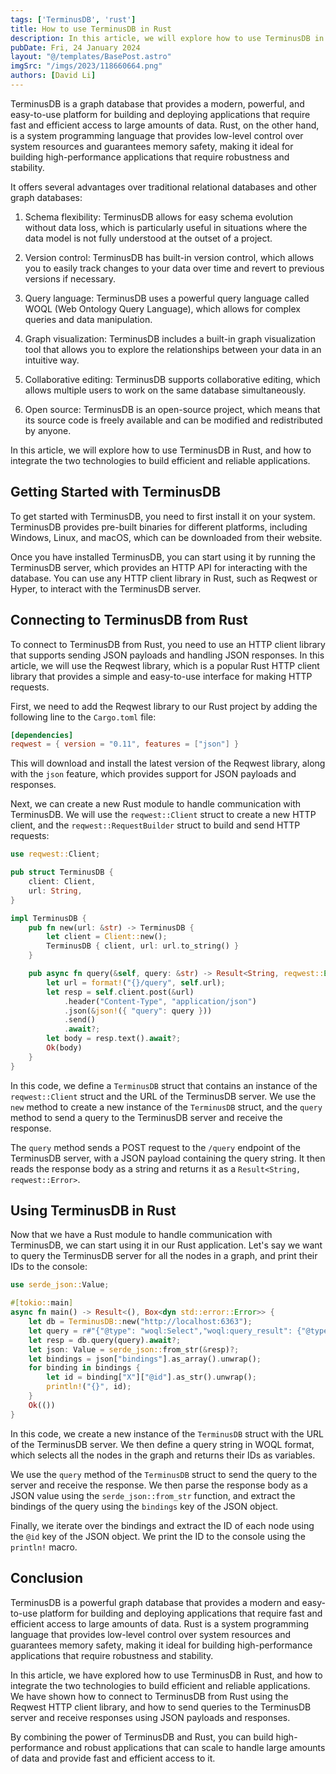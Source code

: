 ```yaml
---
tags: ['TerminusDB', 'rust']
title: How to use TerminusDB in Rust
description: In this article, we will explore how to use TerminusDB in Rust, and how to integrate the two technologies to build efficient and reliable applications..
pubDate: Fri, 24 January 2024
layout: "@/templates/BasePost.astro"
imgSrc: "/imgs/2023/118660664.png"
authors: [David Li]
---
```


TerminusDB is a graph database that provides a modern, powerful, and easy-to-use platform for building and deploying applications that require fast and efficient access to large amounts of data. Rust, on the other hand, is a system programming language that provides low-level control over system resources and guarantees memory safety, making it ideal for building high-performance applications that require robustness and stability.

It  offers several advantages over traditional relational databases and other graph databases:

1. Schema flexibility: TerminusDB allows for easy schema evolution without data loss, which is particularly useful in situations where the data model is not fully understood at the outset of a project.

2. Version control: TerminusDB has built-in version control, which allows you to easily track changes to your data over time and revert to previous versions if necessary.

3. Query language: TerminusDB uses a powerful query language called WOQL (Web Ontology Query Language), which allows for complex queries and data manipulation.

4. Graph visualization: TerminusDB includes a built-in graph visualization tool that allows you to explore the relationships between your data in an intuitive way.

5. Collaborative editing: TerminusDB supports collaborative editing, which allows multiple users to work on the same database simultaneously.

6. Open source: TerminusDB is an open-source project, which means that its source code is freely available and can be modified and redistributed by anyone.

In this article, we will explore how to use TerminusDB in Rust, and how to integrate the two technologies to build efficient and reliable applications.

## Getting Started with TerminusDB

To get started with TerminusDB, you need to first install it on your system. TerminusDB provides pre-built binaries for different platforms, including Windows, Linux, and macOS, which can be downloaded from their website.

Once you have installed TerminusDB, you can start using it by running the TerminusDB server, which provides an HTTP API for interacting with the database. You can use any HTTP client library in Rust, such as Reqwest or Hyper, to interact with the TerminusDB server.

## Connecting to TerminusDB from Rust

To connect to TerminusDB from Rust, you need to use an HTTP client library that supports sending JSON payloads and handling JSON responses. In this article, we will use the Reqwest library, which is a popular Rust HTTP client library that provides a simple and easy-to-use interface for making HTTP requests.

First, we need to add the Reqwest library to our Rust project by adding the following line to the `Cargo.toml` file:

```toml
[dependencies]
reqwest = { version = "0.11", features = ["json"] }
```

This will download and install the latest version of the Reqwest library, along with the `json` feature, which provides support for JSON payloads and responses.

Next, we can create a new Rust module to handle communication with TerminusDB. We will use the `reqwest::Client` struct to create a new HTTP client, and the `reqwest::RequestBuilder` struct to build and send HTTP requests:

```rust
use reqwest::Client;

pub struct TerminusDB {
    client: Client,
    url: String,
}

impl TerminusDB {
    pub fn new(url: &str) -> TerminusDB {
        let client = Client::new();
        TerminusDB { client, url: url.to_string() }
    }

    pub async fn query(&self, query: &str) -> Result<String, reqwest::Error> {
        let url = format!("{}/query", self.url);
        let resp = self.client.post(&url)
            .header("Content-Type", "application/json")
            .json(&json!({ "query": query }))
            .send()
            .await?;
        let body = resp.text().await?;
        Ok(body)
    }
}
```

In this code, we define a `TerminusDB` struct that contains an instance of the `reqwest::Client` struct and the URL of the TerminusDB server. We use the `new` method to create a new instance of the `TerminusDB` struct, and the `query` method to send a query to the TerminusDB server and receive the response.

The `query` method sends a POST request to the `/query` endpoint of the TerminusDB server, with a JSON payload containing the query string. It then reads the response body as a string and returns it as a `Result<String, reqwest::Error>`.

## Using TerminusDB in Rust

Now that we have a Rust module to handle communication with TerminusDB, we can start using it in our Rust application. Let's say we want to query the TerminusDB server for all the nodes in a graph, and print their IDs to the console:

```rust
use serde_json::Value;

#[tokio::main]
async fn main() -> Result<(), Box<dyn std::error::Error>> {
    let db = TerminusDB::new("http://localhost:6363");
    let query = r#"{"@type": "woql:Select","woql:query_result": {"@type": "woql:Variable","woql:variable_name": "X"}}}"#;
    let resp = db.query(query).await?;
    let json: Value = serde_json::from_str(&resp)?;
    let bindings = json["bindings"].as_array().unwrap();
    for binding in bindings {
        let id = binding["X"]["@id"].as_str().unwrap();
        println!("{}", id);
    }
    Ok(())
}
```

In this code, we create a new instance of the `TerminusDB` struct with the URL of the TerminusDB server. We then define a query string in WOQL format, which selects all the nodes in the graph and returns their IDs as variables.

We use the `query` method of the `TerminusDB` struct to send the query to the server and receive the response. We then parse the response body as a JSON value using the `serde_json::from_str` function, and extract the bindings of the query using the `bindings` key of the JSON object.

Finally, we iterate over the bindings and extract the ID of each node using the `@id` key of the JSON object. We print the ID to the console using the `println!` macro.

## Conclusion

TerminusDB is a powerful graph database that provides a modern and easy-to-use platform for building and deploying applications that require fast and efficient access to large amounts of data. Rust is a system programming language that provides low-level control over system resources and guarantees memory safety, making it ideal for building high-performance applications that require robustness and stability.

In this article, we have explored how to use TerminusDB in Rust, and how to integrate the two technologies to build efficient and reliable applications. We have shown how to connect to TerminusDB from Rust using the Reqwest HTTP client library, and how to send queries to the TerminusDB server and receive responses using JSON payloads and responses.

By combining the power of TerminusDB and Rust, you can build high-performance and robust applications that can scale to handle large amounts of data and provide fast and efficient access to it.